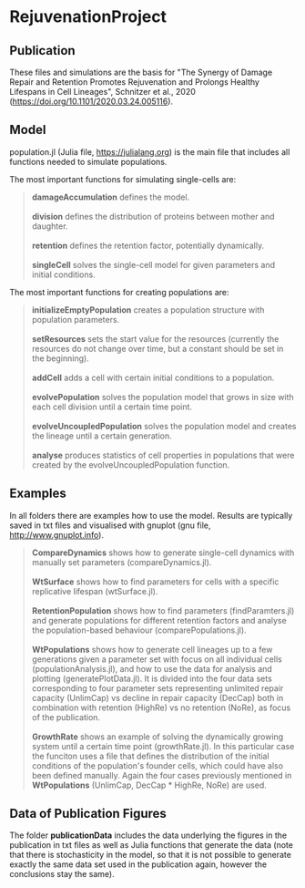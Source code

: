 # RejuvenationProject

## Publication
These files and simulations are the basis for "The Synergy of Damage Repair and Retention Promotes Rejuvenation and Prolongs Healthy Lifespans in Cell Lineages", Schnitzer et al., 2020 (https://doi.org/10.1101/2020.03.24.005116). 

## Model
population.jl (Julia file, https://julialang.org) is the main file that includes all functions needed to simulate populations.

The most important functions for simulating single-cells are:

> **damageAccumulation** defines the model.<br/><br/>
> **division** defines the distribution of proteins between mother and daughter.<br/><br/>
> **retention** defines the retention factor, potentially dynamically.<br/><br/>
> **singleCell** solves the single-cell model for given parameters and initial conditions.
  
The most important functions for creating populations are:

> **initializeEmptyPopulation** creates a population structure with population parameters.<br/><br/>
> **setResources** sets the start value for the resources (currently the resources do not change over time, but a constant should be set in the beginning).<br/><br/>
> **addCell** adds a cell with certain initial conditions to a population.<br/><br/>
> **evolvePopulation** solves the population model that grows in size with each cell division until a certain time point.<br/><br/>
> **evolveUncoupledPopulation** solves the population model and creates the lineage until a certain generation.<br/><br/>
> **analyse** produces statistics of cell properties in populations that were created by the evolveUncoupledPopulation function.

## Examples
In all folders there are examples how to use the model. Results are typically saved in txt files and visualised with gnuplot (gnu file, http://www.gnuplot.info).

> **CompareDynamics** shows how to generate single-cell dynamics with manually set parameters (compareDynamics.jl).<br/><br/>
> **WtSurface** shows how to find parameters for cells with a specific replicative lifespan (wtSurface.jl).<br/><br/>
> **RetentionPopulation** shows how to find parameters (findParamters.jl) and generate populations for different retention factors and analyse the population-based behaviour (comparePopulations.jl). <br/><br/>
> **WtPopulations** shows how to generate cell lineages up to a few generations given a parameter set with focus on all individual cells (populationAnalysis.jl), and how to use the data for analysis and plotting (generatePlotData.jl). It is divided into the four data sets corresponding to four parameter sets representing unlimited repair capacity (UnlimCap) vs decline in repair capacity (DecCap) both in combination with retention (HighRe) vs no retention (NoRe), as focus of the publication. <br/><br/>
> **GrowthRate** shows an example of solving the dynamically growing system until a certain time point (growthRate.jl). In this particular case the funciton uses a file that defines the distribution of the initial conditions of the population's founder cells, which could have also been defined manually. Again the four cases previously mentioned in **WtPopulations** (UnlimCap, DecCap * HighRe, NoRe) are used.

## Data of Publication Figures
The folder **publicationData** includes the data underlying the figures in the publication in txt files as well as Julia functions that generate the data (note that there is stochasticity in the model, so that it is not possible to generate exactly the same data set used in the publication again, however the conclusions stay the same).

